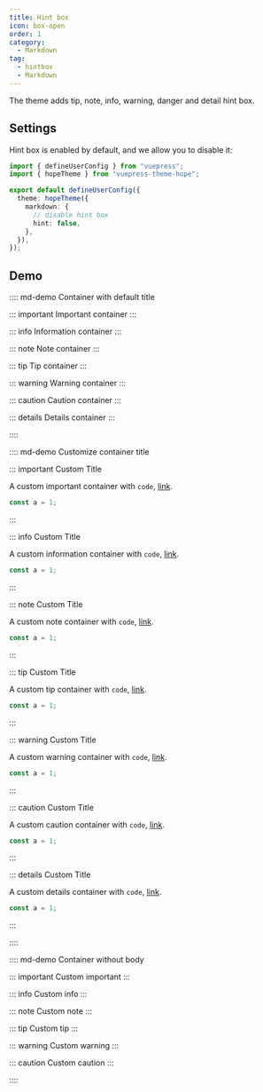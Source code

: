 ```yaml
---
title: Hint box
icon: box-open
order: 1
category:
  - Markdown
tag:
  - hintbox
  - Markdown
---
```


The theme adds tip, note, info, warning, danger and detail hint box.

<!-- more -->

## Settings

Hint box is enabled by default, and we allow you to disable it:

```ts {8} title=".vuepress/config.ts"
import { defineUserConfig } from "vuepress";
import { hopeTheme } from "vuepress-theme-hope";

export default defineUserConfig({
  theme: hopeTheme({
    markdown: {
      // disable hint box
      hint: false,
    },
  }),
});
```

## Demo

:::: md-demo Container with default title

::: important
Important container
:::

::: info
Information container
:::

::: note
Note container
:::

::: tip
Tip container
:::

::: warning
Warning container
:::

::: caution
Caution container
:::

::: details
Details container
:::

::::

:::: md-demo Customize container title

::: important Custom Title

A custom important container with `code`, [link](#demo).

```js
const a = 1;
```

:::

::: info Custom Title

A custom information container with `code`, [link](#demo).

```js
const a = 1;
```

:::

::: note Custom Title

A custom note container with `code`, [link](#demo).

```js
const a = 1;
```

:::

::: tip Custom Title

A custom tip container with `code`, [link](#demo).

```js
const a = 1;
```

:::

::: warning Custom Title

A custom warning container with `code`, [link](#demo).

```js
const a = 1;
```

:::

::: caution Custom Title

A custom caution container with `code`, [link](#demo).

```js
const a = 1;
```

:::

::: details Custom Title

A custom details container with `code`, [link](#demo).

```js
const a = 1;
```

:::

::::

:::: md-demo Container without body

::: important Custom important
:::

::: info Custom info
:::

::: note Custom note
:::

::: tip Custom tip
:::

::: warning Custom warning
:::

::: caution Custom caution
:::

::::
